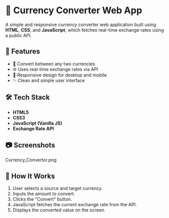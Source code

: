 # 💱 Currency Converter Web App

A simple and responsive currency converter web application built using **HTML**, **CSS**, and **JavaScript**, which fetches real-time exchange rates using a public API.

## 🚀 Features

- 🔄 Convert between any two currencies
- 🌐 Uses real-time exchange rates via API
- 📱 Responsive design for desktop and mobile
- ✨ Clean and simple user interface

## 🛠️ Tech Stack

- **HTML5**
- **CSS3**
- **JavaScript (Vanilla JS)**
- **Exchange Rate API** 

## 📷 Screenshots

 Currency_Convertor.png

## 🔧 How It Works

1. User selects a source and target currency.
2. Inputs the amount to convert.
3. Clicks the "Convert" button.
4. JavaScript fetches the current exchange rate from the API.
5. Displays the converted value on the screen.



